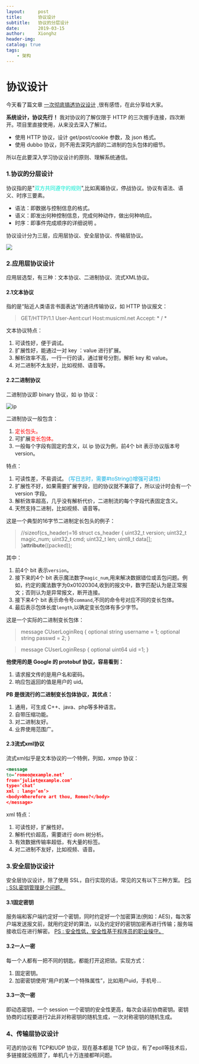 ```yaml
---
layout:     post
title:      协议设计
subtitle:   协议的分层设计
date:       2019-03-15
author:     Xionghz
header-img: 
catalog: true
tags:
    - 架构
---
```


# 协议设计

今天看了篇文章 [一次彻底搞透协议设计](https://mp.weixin.qq.com/s/wr7chJqpOBbv3M3JXD1wXg) ,很有感悟，在此分享给大家。

<b>系统设计，协议先行！</b>
我对协议的了解仅限于 HTTP 的三次握手连接，四次断开。项目里直接使用，从来没去深入了解过。

 * 使用 HTTP 协议，设计 get/post/cookie 参数，及 json 格式。
 * 使用 dubbo 协议，则不用去深究内部的二进制的包头包体的细节。

所以在此要深入学习协议设计的原则、理解系统通信。

### 1.协议的分层设计
协议指的是"<font color=“read”>双方共同遵守的规则</font>",比如离婚协议，停战协议。协议有语法、语义、时序三要素。

 * 语法：即数据与控制信息的格式。
 * 语义：即发出何种控制信息，完成何种动作，做出何种响应。
 * 时序：即事件完成顺序的详细说明 。

协议设计分为三层，应用层协议、安全层协议、传输层协议。

![](https://ws2.sinaimg.cn/large/006tKfTcly1g10y19wcfvj303602ia9u.jpg)

### 2.应用层协议设计
应用层选型，有三种：文本协议、二进制协议、流式XML协议。

#### 2.1文本协议

指的是“贴近人类语言书面表达”的通讯传输协议，如 HTTP 协议报文：

> GET/HTTP/1.1
User-Aent:curl
Host:musicml.net
> Accept: * / *

文本协议特点：
1. 可读性好，便于调试。
2. 扩展性好，能通过一对 key ：value 进行扩展。
3. 解析效率不高，一行一行的读，通过冒号分割，解析 key 和 value。
4. 对二进制不太友好，比如视频、语音等。

#### 2.2二进制协议

二进制协议即 binary 协议，如 ip 协议：

![ip](https://ws2.sinaimg.cn/large/006tKfTcly1g1240x43wnj30hs05eweo.jpg)

二进制协议一般包含：
1. <font color="red">定长包头。</font>
2. 可扩展<font color="red">变长包体。</font>
3. 一般每个字段有固定的含义，以 ip 协议为例，前4个 bit 表示协议版本号 version。

特点：
1. 可读性差，不易调试。 <font color="reader">(写日志时，需要#toString()增强可读性)</font>
2. 扩展性不好，如果需要扩展字段，旧的协议就不兼容了，所以设计时会有一个 version 字段。
3. 解析效率超高，几乎没有解析代价，二进制流的每个字段代表固定含义。
4. 天然支持二进制，比如视频、语音等。

这是一个典型的16字节二进制定长包头的例子：

> //sizeof(cs_header)=16
struct cs_header {
  uint32_t version;
  uint32_t magic_num;
  uint32_t cmd;
  uint32_t len;
  uint8_t data[];
> }__attribute__((packed));

其中：
1. 前4个 bit 表示`version`。
2. 接下来的4个 bit 表示魔法数字`magic_num`,用来解决数据错位或丢包问题。例如，约定的魔法数字为0x01020304,收到的报文中，数字匹配认为是正常报文；否则认为是异常报文，断开连接。
3. 接下来4个 bit 表示命令号`command`,不同的命令号对应不同的变长包体。
4. 最后表示包体长度`length`,以确定变长包体有多少字节。

这是一个实际的二进制变长包体：

> message CUserLoginReq {
> optional string username = 1;
> optional string passwd = 2;
> }

> message CUserLoginResp {
> optional uint64 uid =1;
> }

**他使用的是 Google 的 protobuf 协议，容易看到：**
1. 请求报文传的是用户名和密码。
2. 响应包返回的值是用户的 uid。

**PB 是很流行的二进制变长包体协议，其优点：**
1. 通用，可生成 C++、java、php等多种语言。
2. 自带压缩功能。
3. 对二进制友好。
4. 业界使用范围广。

#### 2.3流式xml协议
流式xml似乎是文本协议的一个特例，列如，xmpp 协议：

```xml
<message 
to=’romeo@example.net’
from=’juliet@example.com’
type=’chat’
xml : lang=’en’>
<body>Wherefore art thou, Romeo?</body>
</message>
```

xml 特点：
1. 可读性好，扩展性好。
2. 解析代价超高，需要进行 dom 树分析。
3. 有效数据传输率超低，有大量的标签。
4. 对二进制不友好，比如视频、语音。

### 3.安全层协议设计
安全层协议设计，除了使用 SSL，自行实现的话，常见的又有以下三种方案。
[PS : SSL密钥管理是个问题。]()

#### 3.1固定密钥
服务端和客户端约定好一个密钥，同时约定好一个加密算法(例如：AES)，每次客户端发送报文前，就用约定好的算法，以及约定好的密钥加密再进行传输；服务端接收后在进行解密。
[PS : 安全性低，安全性基于程序员的职业操守。]()

#### 3.2一人一密
每一个人都有一把不同的钥匙，都能打开这把锁。实现方式：
1. 固定密钥。
2. 加密密钥使用“用户的某一个特殊属性”，比如用户uid，手机号...

#### 3.3一次一密
即动态密钥，一个 session 一个密钥的安全性更高，每次会话前协商密钥。密钥协商的过程要进行2此非对称密钥的随机生成，一次对称密钥的随机生成。

### 4、传输层协议设计
可选的协议有 TCP和UDP 协议，现在基本都是 TCP 协议，有了epoll等技术后，多链接就没瓶颈了，单机几十万连接都咩问题。








